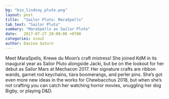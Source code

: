 ```yaml
---
bg: "bio_lindsay_pluto.png"
layout: post
title:  "Sailor Pluto: MaraSpells"
tab_text: "Sailor Pluto"
summary: "MaraSpells as Sailor Pluto"
date:   2017-07-27 20:00:00 +0700
categories: scout
author: Davina Saturn
---
```


Meet MaraSpells, Krewe du Moon’s craft mistress! She joined KdM in its inaugural year as Sailor Pluto alongside Jacki, but be on the lookout for her debut as Sailor Mars at Mechacon 2017. Her signature crafts are ribbon wands, garnet rod keychains, tiara boomerangs, and perler pins. She’s got even more new ideas in the works for Chewbacchus 2018, but when she’s not crafting you can catch her watching horror movies, snuggling her dog Bigby, or playing D&D.
